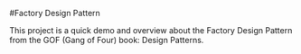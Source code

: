 #Factory Design Pattern

This project is a quick demo and overview about the Factory Design Pattern from the GOF (Gang of Four) book: Design Patterns.